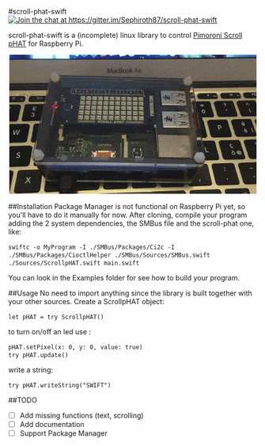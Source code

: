 #scroll-phat-swift
<a href="https://gitter.im/Sephiroth87/scroll-phat-swift?utm_source=badge&utm_medium=badge&utm_campaign=pr-badge&utm_content=badge"><img src="https://badges.gitter.im/Join%20Chat.svg" alt="Join the chat at https://gitter.im/Sephiroth87/scroll-phat-swift" /></a>

scroll-phat-swift is a (incomplete) linux library to control [Pimoroni Scroll pHAT](https://shop.pimoroni.com/collections/raspberry-pi-zero/products/scroll-phat) for Raspberry Pi.

<p align="center">
	<img src="https://raw.githubusercontent.com/Sephiroth87/scroll-phat-swift/master/snake.gif" alt="Snake" />
</p>

##Installation
Package Manager is not functional on Raspberry Pi yet, so you'll have to do it manually for now.
After cloning, compile your program adding the 2 system dependencies, the SMBus file and the scroll-phat one, like:
```
swiftc -o MyProgram -I ./SMBus/Packages/Ci2c -I ./SMBus/Packages/CioctlHelper ./SMBus/Sources/SMBus.swift ./Sources/ScrollpHAT.swift main.swift
```
You can look in the Examples folder for see how to build your program.

##Usage
No need to import anything since the library is built together with your other sources.
Create a ScrollpHAT object:
```
let pHAT = try ScrollpHAT()
```
to turn on/off an led use :
```
pHAT.setPixel(x: 0, y: 0, value: true)
try pHAT.update()
```
write a string:
```
try pHAT.writeString("SWIFT")
```
##TODO
- [ ] Add missing functions (text, scrolling)
- [ ] Add documentation
- [ ] Support Package Manager
